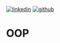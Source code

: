 <a href="https://www.linkedin.com/in/abanoub-asaad-6a4a14176/"><img src="https://www.dennyzhang.com/wp-content/uploads/sns/linkedin.png" alt="linkedin" /></a>
<a href="https://github.com/Abanoub-Asaad"><img src="https://www.dennyzhang.com/wp-content/uploads/sns/github.png" alt="github" /></a>
# OOP
